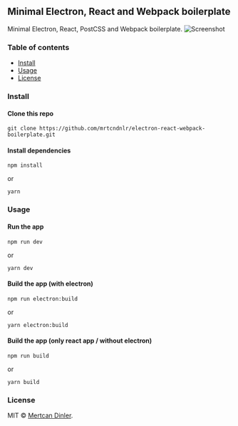 ## Minimal Electron, React and Webpack boilerplate

Minimal Electron, React, PostCSS and Webpack boilerplate.
![Screenshot](https://raw.githubusercontent.com/mrtcndnlr/electron-react-webpack-boilerplate/master/screenshot.png "Screenshot")

### Table of contents

* [Install](#install)
* [Usage](#usage)
* [License](#license)

### Install

#### Clone this repo

```
git clone https://github.com/mrtcndnlr/electron-react-webpack-boilerplate.git
```

#### Install dependencies

```
npm install
```
or
```
yarn
```

### Usage

#### Run the app

```
npm run dev
```
or
```
yarn dev
```

#### Build the app (with electron)

```
npm run electron:build
```
or
```
yarn electron:build
```

#### Build the app (only react app / without electron)

```
npm run build
```
or
```
yarn build
```



### License

MIT © [Mertcan Dinler](https://github.com/mrtcndnlr/).
